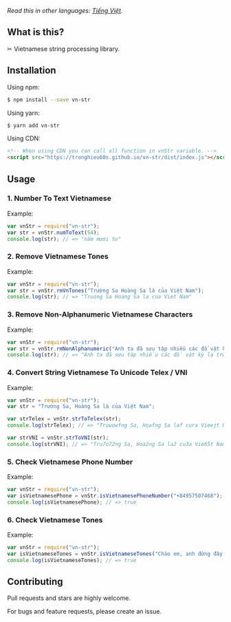 *Read this in other languages: [Tiếng Việt](README-vn.md).*

## What is this?

✂ Vietnamese string processing library.

## Installation

Using npm:

```bash
$ npm install --save vn-str
```

Using yarn:

```bash
$ yarn add vn-str
```

Using CDN:

```html
<!-- When using CDN you can call all function in vnStr variable. -->
<script src="https://tronghieu60s.github.io/vn-str/dist/index.js"></script>
```

## Usage

### 1. Number To Text Vietnamese

Example:

```js
var vnStr = require("vn-str");
var str = vnStr.numToText(54);
console.log(str); // => "năm mươi tư"
```

### 2. Remove Vietnamese Tones

Example:

```js
var vnStr = require("vn-str");
var str = vnStr.rmVnTones("Trường Sa Hoàng Sa là của Việt Nam");
console.log(str); // => "Truong Sa Hoang Sa la cua Viet Nam"
```

### 3. Remove Non-Alphanumeric Vietnamese Characters

Example:

```js
var vnStr = require("vn-str");
var str = vnStr.rmNonAlphanumeric("Anh ta đã sưu tập nhiều các đồ vật kỳ lạ: trứng chim, tem, nắp chai, dây và cúc áo.");
console.log(str); // => "Anh ta đã sưu tập nhiều các đồ vật kỳ lạ trứng chim tem nắp chai dây và cúc áo"
```

### 4. Convert String Vietnamese To Unicode Telex / VNI

Example:

```js
var vnStr = require("vn-str");
var str = "Trường Sa, Hoàng Sa là của Việt Nam";

var strTelex = vnStr.strToTelex(str);
console.log(strTelex); // => "Truwowfng Sa, Hoafng Sa laf cura Vieejt Nam"

var strVNI = vnStr.strToVNI(str);
console.log(strVNI); // => "Tru7o72ng Sa, Hoa2ng Sa la2 cu3a Vie65t Nam"
```

### 5. Check Vietnamese Phone Number

Example:

```js
var vnStr = require("vn-str");
var isVietnamesePhone = vnStr.isVietnamesePhoneNumber("+84957507468");
console.log(isVietnamesePhone); // => true
```

### 6. Check Vietnamese Tones

Example:

```js
var vnStr = require("vn-str");
var isVietnameseTones = vnStr.isVietnameseTones("Chào em, anh đứng đây từ chiều");
console.log(isVietnameseTones); // => true
```

## Contributing

Pull requests and stars are highly welcome.

For bugs and feature requests, please create an issue.
